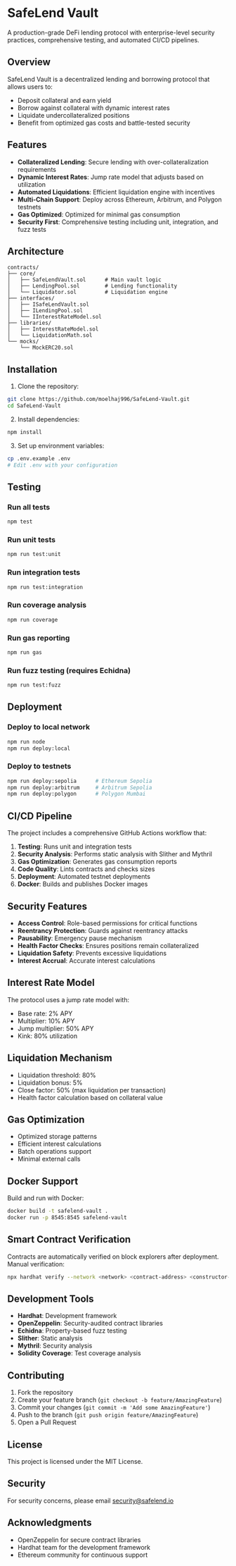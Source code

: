 # SafeLend Vault

A production-grade DeFi lending protocol with enterprise-level security practices, comprehensive testing, and automated CI/CD pipelines.

## Overview

SafeLend Vault is a decentralized lending and borrowing protocol that allows users to:
- Deposit collateral and earn yield
- Borrow against collateral with dynamic interest rates
- Liquidate undercollateralized positions
- Benefit from optimized gas costs and battle-tested security

## Features

- **Collateralized Lending**: Secure lending with over-collateralization requirements
- **Dynamic Interest Rates**: Jump rate model that adjusts based on utilization
- **Automated Liquidations**: Efficient liquidation engine with incentives
- **Multi-Chain Support**: Deploy across Ethereum, Arbitrum, and Polygon testnets
- **Gas Optimized**: Optimized for minimal gas consumption
- **Security First**: Comprehensive testing including unit, integration, and fuzz tests

## Architecture

```
contracts/
├── core/
│   ├── SafeLendVault.sol      # Main vault logic
│   ├── LendingPool.sol        # Lending functionality
│   └── Liquidator.sol         # Liquidation engine
├── interfaces/
│   ├── ISafeLendVault.sol
│   ├── ILendingPool.sol
│   └── IInterestRateModel.sol
├── libraries/
│   ├── InterestRateModel.sol
│   └── LiquidationMath.sol
└── mocks/
    └── MockERC20.sol
```

## Installation

1. Clone the repository:
```bash
git clone https://github.com/moelhaj996/SafeLend-Vault.git
cd SafeLend-Vault
```

2. Install dependencies:
```bash
npm install
```

3. Set up environment variables:
```bash
cp .env.example .env
# Edit .env with your configuration
```

## Testing

### Run all tests
```bash
npm test
```

### Run unit tests
```bash
npm run test:unit
```

### Run integration tests
```bash
npm run test:integration
```

### Run coverage analysis
```bash
npm run coverage
```

### Run gas reporting
```bash
npm run gas
```

### Run fuzz testing (requires Echidna)
```bash
npm run test:fuzz
```

## Deployment

### Deploy to local network
```bash
npm run node
npm run deploy:local
```

### Deploy to testnets
```bash
npm run deploy:sepolia      # Ethereum Sepolia
npm run deploy:arbitrum     # Arbitrum Sepolia
npm run deploy:polygon      # Polygon Mumbai
```

## CI/CD Pipeline

The project includes a comprehensive GitHub Actions workflow that:

1. **Testing**: Runs unit and integration tests
2. **Security Analysis**: Performs static analysis with Slither and Mythril
3. **Gas Optimization**: Generates gas consumption reports
4. **Code Quality**: Lints contracts and checks sizes
5. **Deployment**: Automated testnet deployments
6. **Docker**: Builds and publishes Docker images

## Security Features

- **Access Control**: Role-based permissions for critical functions
- **Reentrancy Protection**: Guards against reentrancy attacks
- **Pausability**: Emergency pause mechanism
- **Health Factor Checks**: Ensures positions remain collateralized
- **Liquidation Safety**: Prevents excessive liquidations
- **Interest Accrual**: Accurate interest calculations

## Interest Rate Model

The protocol uses a jump rate model with:
- Base rate: 2% APY
- Multiplier: 10% APY
- Jump multiplier: 50% APY
- Kink: 80% utilization

## Liquidation Mechanism

- Liquidation threshold: 80%
- Liquidation bonus: 5%
- Close factor: 50% (max liquidation per transaction)
- Health factor calculation based on collateral value

## Gas Optimization

- Optimized storage patterns
- Efficient interest calculations
- Batch operations support
- Minimal external calls

## Docker Support

Build and run with Docker:
```bash
docker build -t safelend-vault .
docker run -p 8545:8545 safelend-vault
```

## Smart Contract Verification

Contracts are automatically verified on block explorers after deployment. Manual verification:
```bash
npx hardhat verify --network <network> <contract-address> <constructor-args>
```

## Development Tools

- **Hardhat**: Development framework
- **OpenZeppelin**: Security-audited contract libraries
- **Echidna**: Property-based fuzz testing
- **Slither**: Static analysis
- **Mythril**: Security analysis
- **Solidity Coverage**: Test coverage analysis

## Contributing

1. Fork the repository
2. Create your feature branch (`git checkout -b feature/AmazingFeature`)
3. Commit your changes (`git commit -m 'Add some AmazingFeature'`)
4. Push to the branch (`git push origin feature/AmazingFeature`)
5. Open a Pull Request

## License

This project is licensed under the MIT License.

## Security

For security concerns, please email security@safelend.io

## Acknowledgments

- OpenZeppelin for secure contract libraries
- Hardhat team for the development framework
- Ethereum community for continuous support